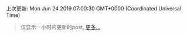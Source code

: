 
  
 上次更新: Mon Jun 24 2019 07:00:30 GMT+0000 (Coordinated Universal Time) 

 > 仅显示一小时内更新的post, [更多...](screenshots/)
  
